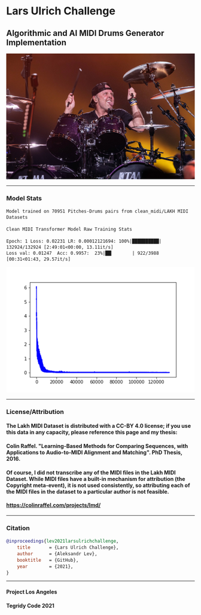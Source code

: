 # Lars Ulrich Challenge

## Algorithmic and AI MIDI Drums Generator Implementation

<img width="512" src="https://github.com/Tegridy-Code/Lars-Ulrich-Challenge/raw/main/Lars-Ulrich-Challenge-Image.jpg">

***

### Model Stats
```
Model trained on 70951 Pitches-Drums pairs from clean_midi/LAKH MIDI Datasets

Clean MIDI Transformer Model Raw Training Stats

Epoch: 1 Loss: 0.02231 LR: 0.00012121694: 100%|██████████| 132924/132924 [2:49:01<00:00, 13.11it/s] 
Loss val: 0.01247  Acc: 0.9957:  23%|██▎       | 922/3988 [00:31<01:43, 29.57it/s]
```
<img width="512" src="https://github.com/Tegridy-Code/Lars-Ulrich-Challenge/raw/main/Clean-MIDI-Transformer-Model-Floss.png">

***

### License/Attribution

#### The Lakh MIDI Dataset is distributed with a CC-BY 4.0 license; if you use this data in any capacity, please reference this page and my thesis:

#### Colin Raffel. "Learning-Based Methods for Comparing Sequences, with Applications to Audio-to-MIDI Alignment and Matching". PhD Thesis, 2016.

#### Of course, I did not transcribe any of the MIDI files in the Lakh MIDI Dataset. While MIDI files have a built-in mechanism for attribution (the Copyright meta-event), it is not used consistently, so attributing each of the MIDI files in the dataset to a particular author is not feasible.

#### https://colinraffel.com/projects/lmd/

***

### Citation

```bibtex
@inproceedings{lev2021larsulrichchallenge,
    title       = {Lars Ulrich Challenge},
    author      = {Aleksandr Lev},
    booktitle   = {GitHub},
    year        = {2021},
}
```

***

#### Project Los Angeles

#### Tegridy Code 2021
